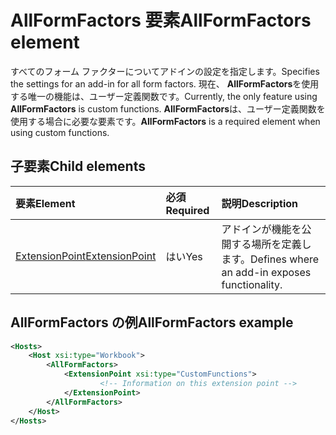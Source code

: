 # <a name="allformfactors-element"></a><span data-ttu-id="0b106-101">AllFormFactors 要素</span><span class="sxs-lookup"><span data-stu-id="0b106-101">AllFormFactors element</span></span>

<span data-ttu-id="0b106-102">すべてのフォーム ファクターについてアドインの設定を指定します。</span><span class="sxs-lookup"><span data-stu-id="0b106-102">Specifies the settings for an add-in for all form factors.</span></span> <span data-ttu-id="0b106-103">現在、 **AllFormFactors**を使用する唯一の機能は、ユーザー定義関数です。</span><span class="sxs-lookup"><span data-stu-id="0b106-103">Currently, the only feature using **AllFormFactors** is custom functions.</span></span> <span data-ttu-id="0b106-104">**AllFormFactors**は、ユーザー定義関数を使用する場合に必要な要素です。</span><span class="sxs-lookup"><span data-stu-id="0b106-104">**AllFormFactors** is a required element when using custom functions.</span></span>

## <a name="child-elements"></a><span data-ttu-id="0b106-105">子要素</span><span class="sxs-lookup"><span data-stu-id="0b106-105">Child elements</span></span>

|  <span data-ttu-id="0b106-106">要素</span><span class="sxs-lookup"><span data-stu-id="0b106-106">Element</span></span> |  <span data-ttu-id="0b106-107">必須</span><span class="sxs-lookup"><span data-stu-id="0b106-107">Required</span></span>  |  <span data-ttu-id="0b106-108">説明</span><span class="sxs-lookup"><span data-stu-id="0b106-108">Description</span></span>  |
|:-----|:-----|:-----|
|  [<span data-ttu-id="0b106-109">ExtensionPoint</span><span class="sxs-lookup"><span data-stu-id="0b106-109">ExtensionPoint</span></span>](extensionpoint.md) |  <span data-ttu-id="0b106-110">はい</span><span class="sxs-lookup"><span data-stu-id="0b106-110">Yes</span></span> |  <span data-ttu-id="0b106-111">アドインが機能を公開する場所を定義します。</span><span class="sxs-lookup"><span data-stu-id="0b106-111">Defines where an add-in exposes functionality.</span></span> |

## <a name="allformfactors-example"></a><span data-ttu-id="0b106-112">AllFormFactors の例</span><span class="sxs-lookup"><span data-stu-id="0b106-112">AllFormFactors example</span></span>

```xml
<Hosts>
    <Host xsi:type="Workbook">
        <AllFormFactors>
            <ExtensionPoint xsi:type="CustomFunctions">
                    <!-- Information on this extension point -->
            </ExtensionPoint>
        </AllFormFactors>
    </Host>
</Hosts>
```
